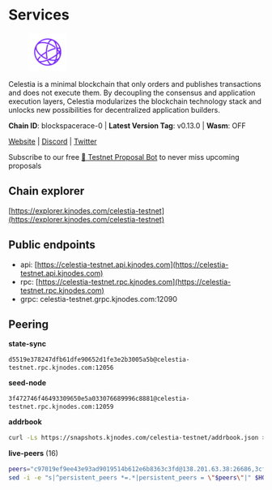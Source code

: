 # Services

<figure><img src="https://raw.githubusercontent.com/kj89/cosmos-images/main/logos/celestia.png" alt=""><figcaption></figcaption></figure>

Celestia is a minimal blockchain that only orders and publishes transactions and  does not execute them. By decoupling the consensus and application execution layers,  Celestia modularizes the blockchain technology stack and unlocks new possibilities  for decentralized application builders.

**Chain ID**: blockspacerace-0 | **Latest Version Tag**: v0.13.0 | **Wasm**: OFF

[Website](https://celestia.org) | [Discord](https://discord.gg/celestiacommunity) | [Twitter](https://twitter.com/CelestiaOrg)



Subscribe to our free [🤖 Testnet Proposal Bot](https://t.me/kjnodes_testnet_proposal_bot) to never miss upcoming proposals


## Chain explorer
[https://explorer.kjnodes.com/celestia-testnet](https://explorer.kjnodes.com/celestia-testnet)

## Public endpoints

* api: [https://celestia-testnet.api.kjnodes.com](https://celestia-testnet.api.kjnodes.com)
* rpc: [https://celestia-testnet.rpc.kjnodes.com](https://celestia-testnet.rpc.kjnodes.com)
* grpc: celestia-testnet.grpc.kjnodes.com:12090

## Peering

**state-sync**

```text
d5519e378247dfb61dfe90652d1fe3e2b3005a5b@celestia-testnet.rpc.kjnodes.com:12056
```

**seed-node**

```text
3f472746f46493309650e5a033076689996c8881@celestia-testnet.rpc.kjnodes.com:12059
```

**addrbook**
```bash
curl -Ls https://snapshots.kjnodes.com/celestia-testnet/addrbook.json > $HOME/.celestia-app/config/addrbook.json
```

**live-peers** (16)
```bash
peers="c97019ef9ee43e93ad9019514b612e6b8363c3fd@138.201.63.38:26686,3cf4a639196a73028136cd590c4682a80d41c460@3.125.129.136:26656,3e3d0887865ca6feaf7e99a50dbfb41e591a9781@141.94.138.48:26688,f6070ab2af725d4f62bb81dbd30dc2047bc66d04@65.108.193.249:2270,e85b086d236a2c9a4d285e6d44126bb6fc6a1555@131.153.158.209:26656,8f14ec71e1d712c912c27485a169c2519628cfb6@185.225.232.196:21656,ae95e8d93a0822a763823551c163d15d4cdce944@116.202.227.117:20656,da9f722bf8dcbbeacf62c323ef06fd723535a141@5.78.111.122:12056,80ef97d24a7f7072bff45b1822f97982f483b047@74.208.94.42:26656,e4fa11cfb413d69d95dc90a0e12125b091b1d574@51.158.115.159:26656,7135928a1a9e6cc13d139a67b4ef94c53f470e15@154.12.252.237:26656,af66f28f19f747bd2b5a18d91d143dc8e035f86a@47.147.226.228:52656,d5519e378247dfb61dfe90652d1fe3e2b3005a5b@65.109.68.190:12056,73e2aa2de6080734152b54020464fb9ba752a7dd@194.36.145.127:26656,10297d22a2f1f66bfb9f2c8f7d7152660bfffd92@65.109.32.148:26116,481f26198511686ab7f648bc71a925901d9961e3@52.194.8.37:26656"
sed -i -e "s|^persistent_peers *=.*|persistent_peers = \"$peers\"|" $HOME/.celestia-app/config/config.toml
```
